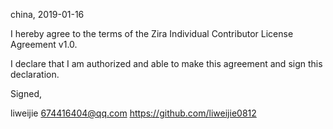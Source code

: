 china, 2019-01-16

I hereby agree to the terms of the Zira Individual Contributor License
Agreement v1.0.

I declare that I am authorized and able to make this agreement and sign this
declaration.

Signed,

liweijie 674416404@qq.com https://github.com/liweijie0812
